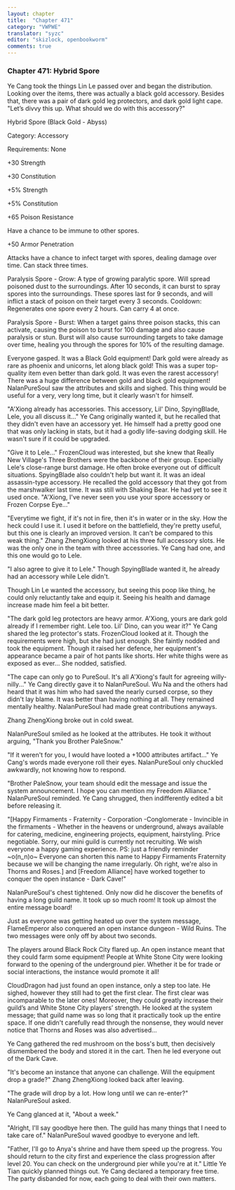 ```yaml
---
layout: chapter
title:  "Chapter 471"
category: "VWPWE"
translator: "syzc"
editor: "skizlock, openbookworm"
comments: true
---
```


### Chapter 471: Hybrid Spore

Ye Cang took the things Lin Le passed over and began the distribution. Looking over the items, there was actually a black gold accessory. Besides that, there was a pair of dark gold leg protectors, and dark gold light cape. "Let’s divvy this up. What should we do with this accessory?"

Hybrid Spore (Black Gold - Abyss)

Category: Accessory

Requirements: None

+30 Strength

+30 Constitution

+5% Strength

+5% Constitution

+65 Poison Resistance

Have a chance to be immune to other spores.

+50 Armor Penetration

Attacks have a chance to infect target with spores, dealing damage over time. Can stack three times.

Paralysis Spore - Grow: 
A type of growing paralytic spore. Will spread poisoned dust to the surroundings. After 10 seconds, it can burst to spray spores into the surroundings. These spores last for 9 seconds, and will inflict a stack of poison on their target every 3 seconds. 
Cooldown: Regenerates one spore every 2 hours. Can carry 4 at once.

Paralysis Spore - Burst: 
When a target gains three poison stacks, this can activate, causing the poison to burst for 100 damage and also cause paralysis or stun. Burst will also cause surrounding targets to take damage over time, healing you through the spores for 10% of the resulting damage.

Everyone gasped. It was a Black Gold equipment! Dark gold were already as rare as phoenix and unicorns, let along black gold! This was a super top-quality item even better than dark gold. It was even the rarest accessory! There was a huge difference between gold and black gold equipment! NalanPureSoul saw the attributes and skills and sighed. This thing would be useful for a very, very long time, but it clearly wasn't for himself.

"A'Xiong already has accessories. This accessory, Lil' Dino, SpyingBlade, Lele, you all discuss it..." Ye Cang originally wanted it, but he recalled that they didn't even have an accessory yet. He himself had a pretty good one that was only lacking in stats, but it had a godly life-saving dodging skill. He wasn't sure if it could be upgraded.

"Give it to Lele..." FrozenCloud was interested, but she knew that Really New Village's Three Brothers were the backbone of their group. Especially Lele's close-range burst damage. He often broke everyone out of difficult situations. SpyingBlade also couldn't help but want it. It was an ideal assassin-type accessory. He recalled the gold accessory that they got from the marshwalker last time. It was still with Shaking Bear. He had yet to see it used once. "A'Xiong, I've never seen you use your spore accessory or Frozen Corpse Eye..."

"Everytime we fight, if it's not in fire, then it's in water or in the sky. How the heck could I use it. I used it before on the battlefield, they're pretty useful, but this one is clearly an improved version. It can't be compared to this weak thing." Zhang ZhengXiong looked at his three full accessory slots. He was the only one in the team with three accessories. Ye Cang had one, and this one would go to Lele.

"I also agree to give it to Lele." Though SpyingBlade wanted it, he already had an accessory while Lele didn't.

Though Lin Le wanted the accessory, but seeing this poop like thing, he could only reluctantly take and equip it. Seeing his health and damage increase made him feel a bit better.

"The dark gold leg protectors are heavy armor. A'Xiong, yours are dark gold already if I remember right. Lele too. Lil' Dino, can you wear it?" Ye Cang shared the leg protector's stats. FrozenCloud looked at it. Though the requirements were high, but she had just enough. She faintly nodded and took the equipment. Though it raised her defence, her equipment's appearance became a pair of hot pants like shorts. Her white thighs were as exposed as ever... She nodded, satisfied.

"The cape can only go to PureSoul. It's all A'Xiong's fault for agreeing willy-nilly..." Ye Cang directly gave it to NalanPureSoul. Wu Na and the others had heard that it was him who had saved the nearly cursed corpse, so they didn't lay blame. It was better than having nothing at all. They remained mentally healthy. NalanPureSoul had made great contributions anyways.

Zhang ZhengXiong broke out in cold sweat.

NalanPureSoul smiled as he looked at the attributes. He took it without arguing, "Thank you Brother PaleSnow."

"If it weren't for you, I would have looted a +1000 attributes artifact..." Ye Cang's words made everyone roll their eyes. NalanPureSoul only chuckled awkwardly, not knowing how to respond.

"Brother PaleSnow, your team should edit the message and issue the system announcement. I hope you can mention my Freedom Alliance." NalanPureSoul reminded. Ye Cang shrugged, then indifferently edited a bit before releasing it.

"[Happy Firmaments - Fraternity - Corporation -Conglomerate -  Invincible in the firmaments - Whether in the heavens or underground, always available for catering, medicine, engineering projects, equipment, hairstyling. Price negotiable. Sorry, our mini guild is currently not recruiting. We wish everyone a happy gaming experience. PS: just a friendly reminder ~o(n_n)o~ Everyone can shorten this name to Happy Firmaments Fraternity because we will be changing the name irregularly. Oh right, we're also in Thorns and Roses.] and [Freedom Alliance] have worked together to conquer the open instance - Dark Cave!"

NalanPureSoul's chest tightened. Only now did he discover the benefits of having a long guild name. It took up so much room! It took up almost the entire message board!

Just as everyone was getting heated up over the system message, FlameEmperor also conquered an open instance dungeon - Wild Ruins. The two messages were only off by about two seconds.

The players around Black Rock City flared up. An open instance meant that they could farm some equipment! People at White Stone City were looking forward to the opening of the underground pier. Whether it be for trade or social interactions, the instance would promote it all!

CloudDragon had just found an open instance, only a step too late. He sighed, however they still had to get the first clear. The first clear was incomparable to the later ones! Moreover, they could greatly increase their guild’s and White Stone City players’ strength. He looked at the system message; that guild name was so long that it practically took up the entire space. If one didn't carefully read through the nonsense, they would never notice that Thorns and Roses was also advertised...

Ye Cang gathered the red mushroom on the boss's butt, then decisively dismembered the body and stored it in the cart. Then he led everyone out of the Dark Cave.

"It's become an instance that anyone can challenge. Will the equipment drop a grade?" Zhang ZhengXiong looked back after leaving.

"The grade will drop by a lot. How long until we can re-enter?" NalanPureSoul asked.

Ye Cang glanced at it, "About a week."

"Alright, I'll say goodbye here then. The guild has many things that I need to take care of." NalanPureSoul waved goodbye to everyone and left.

"Father, I'll go to Anya's shrine and have them speed up the progress. You should return to the city first and experience the class progression after level 20. You can check on the underground pier while you're at it." Little Ye Tian quickly planned things out. Ye Cang declared a temporary free time. The party disbanded for now, each going to deal with their own matters.
